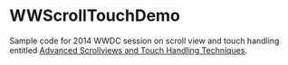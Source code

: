 # WWScrollTouchDemo
Sample code for 2014 WWDC session on scroll view and touch handling entitled [Advanced Scrollviews and Touch Handling Techniques](https://developer.apple.com/videos/play/wwdc2014/235/).


